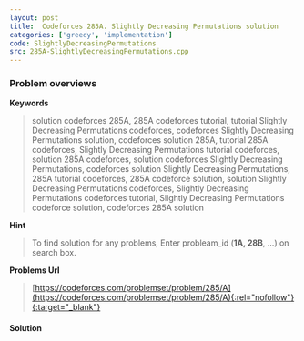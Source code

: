 ```yaml
---
layout: post
title:  Codeforces 285A. Slightly Decreasing Permutations solution
categories: ['greedy', 'implementation']
code: SlightlyDecreasingPermutations
src: 285A-SlightlyDecreasingPermutations.cpp
---
```

### **Problem overviews**

**Keywords**
> solution codeforces 285A, 285A codeforces tutorial, tutorial Slightly Decreasing Permutations codeforces, codeforces Slightly Decreasing Permutations solution, codeforces solution 285A, tutorial 285A codeforces, Slightly Decreasing Permutations tutorial codeforces, solution 285A codeforces, solution codeforces Slightly Decreasing Permutations, codeforces solution Slightly Decreasing Permutations, 285A tutorial codeforces, 285A codeforce solution, solution Slightly Decreasing Permutations codeforces, Slightly Decreasing Permutations codeforces tutorial, Slightly Decreasing Permutations codeforce solution, codeforces 285A solution

**Hint**
> To find solution for any problems, Enter probleam_id (**1A, 28B**, ...) on search box. 

**Problems Url**
> [https://codeforces.com/problemset/problem/285/A](https://codeforces.com/problemset/problem/285/A){:rel="nofollow"}{:target="_blank"}

#### **Solution**



